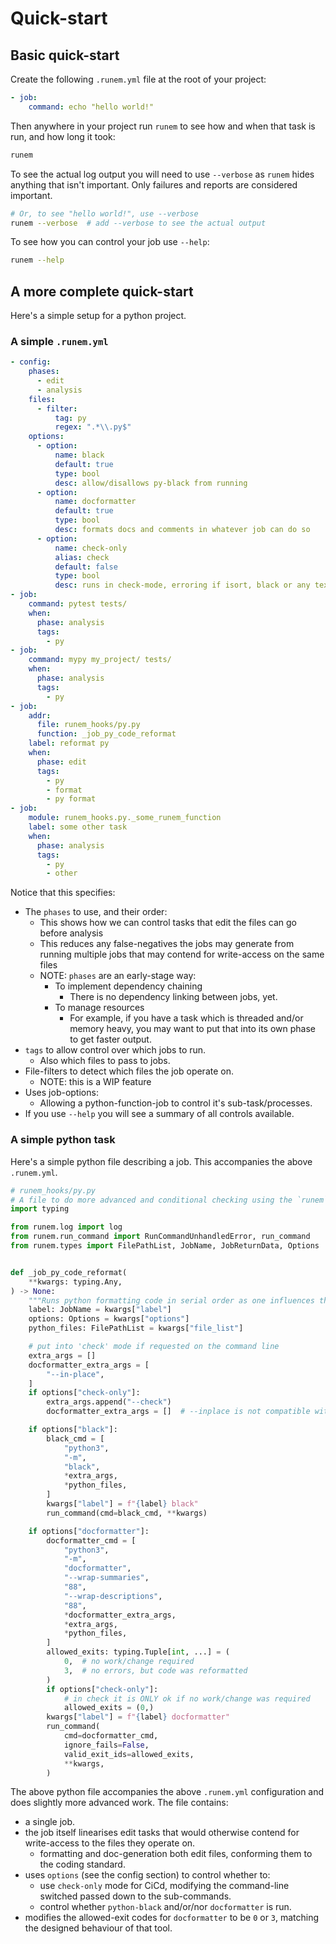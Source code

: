 # Quick-start

## Basic quick-start
Create the following `.runem.yml` file at the root of your project:

```yml
- job:
    command: echo "hello world!"
```

Then anywhere in your project run `runem` to see how and when that task is run, and how long it took:
```bash
runem
```

To see the actual log output you will need to use `--verbose` as `runem` hides anything that isn't important. Only failures and reports are considered important.
```bash
# Or, to see "hello world!", use --verbose
runem --verbose  # add --verbose to see the actual output
```

To see how you can control your job use `--help`:
```bash
runem --help
```

## A more complete quick-start

Here's a simple setup for a python project.

### A simple `.runem.yml`

```yml
- config:
    phases:
      - edit
      - analysis
    files:
      - filter:
          tag: py
          regex: ".*\\.py$"
    options:
      - option:
          name: black
          default: true
          type: bool
          desc: allow/disallows py-black from running
      - option:
          name: docformatter
          default: true
          type: bool
          desc: formats docs and comments in whatever job can do so
      - option:
          name: check-only
          alias: check
          default: false
          type: bool
          desc: runs in check-mode, erroring if isort, black or any text-edits would occur
- job:
    command: pytest tests/
    when:
      phase: analysis
      tags:
        - py
- job:
    command: mypy my_project/ tests/
    when:
      phase: analysis
      tags:
        - py
- job:
    addr:
      file: runem_hooks/py.py
      function: _job_py_code_reformat
    label: reformat py
    when:
      phase: edit
      tags:
        - py
        - format
        - py format
- job:
    module: runem_hooks.py._some_runem_function
    label: some other task
    when:
      phase: analysis
      tags:
        - py
        - other
```

Notice that this specifies:
-  The `phases` to use, and their order:
   - This shows how we can control tasks that edit the files can go before analysis
   - This reduces any false-negatives the jobs may generate from running multiple jobs that may contend for write-access on the same files
   - NOTE: `phases` are an early-stage way:
     - To implement dependency chaining
       - There is no dependency linking between jobs, yet.
     - To manage resources
       - For example, if you have a task which is threaded and/or memory heavy, you may want to put that into its own phase to get faster output.
- `tags` to allow control over which jobs to run.
  - Also which files to pass to jobs.
- File-filters to detect which files the job operate on.
  - NOTE: this is a WIP feature
- Uses job-options:
   - Allowing a python-function-job to control it's sub-task/processes.
-  If you use `--help` you will see a summary of all controls available.

### A simple python task

Here's a simple python file describing a job. This accompanies the above `.runem.yml`.

```py
# runem_hooks/py.py
# A file to do more advanced and conditional checking using the `runem` infrastructure.
import typing

from runem.log import log
from runem.run_command import RunCommandUnhandledError, run_command
from runem.types import FilePathList, JobName, JobReturnData, Options


def _job_py_code_reformat(
    **kwargs: typing.Any,
) -> None:
    """Runs python formatting code in serial order as one influences the other."""
    label: JobName = kwargs["label"]
    options: Options = kwargs["options"]
    python_files: FilePathList = kwargs["file_list"]

    # put into 'check' mode if requested on the command line
    extra_args = []
    docformatter_extra_args = [
        "--in-place",
    ]
    if options["check-only"]:
        extra_args.append("--check")
        docformatter_extra_args = []  # --inplace is not compatible with --check

    if options["black"]:
        black_cmd = [
            "python3",
            "-m",
            "black",
            *extra_args,
            *python_files,
        ]
        kwargs["label"] = f"{label} black"
        run_command(cmd=black_cmd, **kwargs)

    if options["docformatter"]:
        docformatter_cmd = [
            "python3",
            "-m",
            "docformatter",
            "--wrap-summaries",
            "88",
            "--wrap-descriptions",
            "88",
            *docformatter_extra_args,
            *extra_args,
            *python_files,
        ]
        allowed_exits: typing.Tuple[int, ...] = (
            0,  # no work/change required
            3,  # no errors, but code was reformatted
        )
        if options["check-only"]:
            # in check it is ONLY ok if no work/change was required
            allowed_exits = (0,)
        kwargs["label"] = f"{label} docformatter"
        run_command(
            cmd=docformatter_cmd,
            ignore_fails=False,
            valid_exit_ids=allowed_exits,
            **kwargs,
        )
```
The above python file accompanies the above `.runem.yml` configuration and does slightly more advanced work. The file contains:
- a single job.
- the job itself linearises edit tasks that would otherwise contend for write-access to the files they operate on.
  - formatting and doc-generation both edit files, conforming them to the coding standard.
- uses `options` (see the config section) to control whether to:
  - use `check-only` mode for CiCd, modifying the command-line switched passed down to the sub-commands.
  - control whether `python-black` and/or/nor `docformatter` is run.
- modifies the allowed-exit codes for `docformatter` to be `0` or `3`, matching the designed behaviour of that tool.
